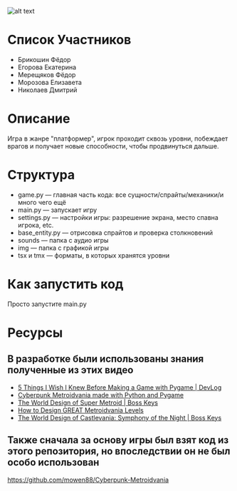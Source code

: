 ![alt text](https://preview.redd.it/aaa-games-are-all-the-same-indie-games-are-where-all-the-v0-ngj3rvux768d1.png?auto=webp&s=7c0d296124992ebf2ff217a7fbe0a0caf4412f36)
# Список Участников
* Брикошин Фёдор  
* Егорова Екатерина  
* Мерещяков Фёдор  
* Морозова Елизавета  
* Николаев Дмитрий
# Описание
Игра в жанре "платформер", игрок проходит сквозь уровни, побеждает врагов и получает новые способности, чтобы продвинуться дальше.
# Структура
* game.py — главная часть кода: все сущности/спрайты/механики/и много чего ещё  
* main.py — запускает игру  
* settings.py — настройки игры: разрешение экрана, место спавна игрока, etc.  
* base_entity.py — отрисовка спрайтов и проверка столкновений  
* sounds — папка с аудио игры  
* img — папка с графикой игры    
* tsx и tmx — форматы, в которых хранятся уровни
# Как запустить код
Просто запустите main.py
# Ресурсы
## В разработке были использованы знания полученные из этих видео
* [5 Things I Wish I Knew Before Making a Game with Pygame | DevLog](https://youtu.be/6iUYLqIrV7s?si=LHAPuroay6HPMuam)    
* [Cyberpunk Metroidvania made with Python and Pygame](https://youtu.be/KhVwVFdolJs?si=PdI_sDS88mmV6CKI)    
* [The World Design of Super Metroid | Boss Keys](https://youtu.be/nn2MXwplMZA?si=dewwosVbbW62-o5y)    
* [How to Design GREAT Metroidvania Levels](https://youtu.be/RISNX2USJvk?si=_4RIALIFbBVKNqGI)   
* [The World Design of Castlevania: Symphony of the Night | Boss Keys](https://youtu.be/a1hHOVIkrcc?si=AumrbTexrgQyxc3r)
## Также сначала за основу игры был взят код из этого репозитория, но впоследствии он не был особо использован
https://github.com/mowen88/Cyberpunk-Metroidvania
